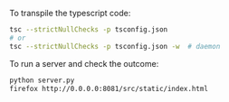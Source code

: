 To transpile the typescript code:

```bash
tsc --strictNullChecks -p tsconfig.json
# or
tsc --strictNullChecks -p tsconfig.json -w  # daemon
```

To run a server and check the outcome:

```bash
python server.py
firefox http://0.0.0.0:8081/src/static/index.html
```